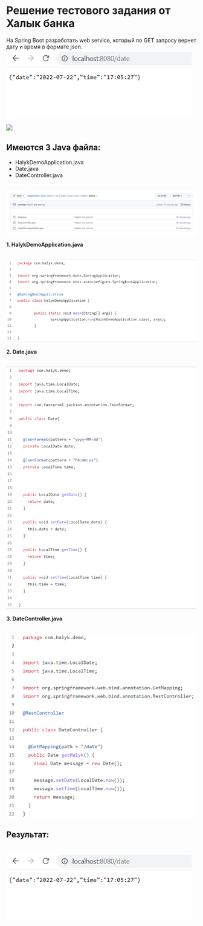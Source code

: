# Решение тестового задания от Халык банка
На Spring Boot разработать web service, который по GET запросу вернет дату и время в
формате json.
</br>
<img src="https://github.com/realisher/Halyk-test/blob/main/imgs/screen1.PNG" >
</br> 

<img src="https://cdn.coursehunter.net/category/spring-boot.png" width="500" >
</br> 


## Имеются 3 Java файла:
* HalykDemoApplication.java
* Date.java
* DateController.java
</br>
<img src="https://github.com/realisher/Halyk-test/blob/main/imgs/screen2.PNG" >
</br>



**1. HalykDemoApplication.java**

</br>
<img src="https://github.com/realisher/Halyk-test/blob/main/imgs/screen3.PNG" >
</br>




**2. Date.java**

</br>
<img src="https://github.com/realisher/Halyk-test/blob/main/imgs/screen4.PNG" >
</br>

**3. DateController.java**

</br>
<img src="https://github.com/realisher/Halyk-test/blob/main/imgs/screen5.PNG" >
</br>

## Результат:

</br>
<img src="https://github.com/realisher/Halyk-test/blob/main/imgs/screen1.PNG" >
</br>
